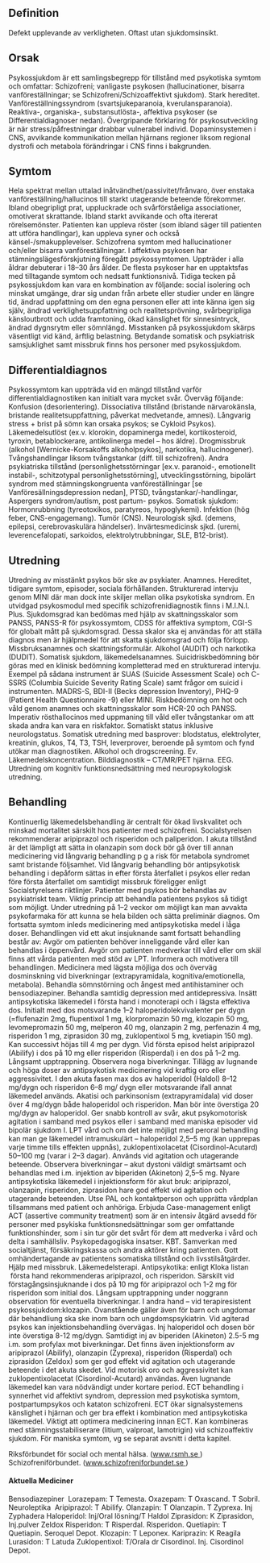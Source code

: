 ## Definition

Defekt upplevande av verkligheten. Oftast utan sjukdomsinsikt.

## Orsak

Psykossjukdom är ett samlingsbegrepp för tillstånd med psykotiska symtom och omfattar:
Schizofreni; vanligaste psykosen (hallucinationer, bisarra vanföreställningar; se Schizofreni/Schizoaffektivt sjukdom). Stark hereditet.
Vanföreställningssyndrom (svartsjukeparanoia, kverulansparanoia).
Reaktiva-, organiska-, substansutlösta-, affektiva psykoser (se Differentialdiagnoser nedan).
Övergripande förklaring för psykosutveckling är när stress/påfrestningar drabbar vulnerabel individ. Dopaminsystemen i CNS, avvikande kommunikation mellan hjärnans regioner liksom regional dystrofi och metabola förändringar i CNS finns i bakgrunden.

## Symtom

Hela spektrat mellan uttalad inåtvändhet/passivitet/frånvaro, över enstaka vanföreställning/hallucinos till starkt utagerande beteende förekommer. Ibland obegripligt prat, uppluckrade och svårförståeliga associationer, omotiverat skrattande. Ibland starkt avvikande och ofta itererat rörelsemönster.
Patienten kan uppleva röster (som ibland säger till patienten att utföra handlingar), kan uppleva syner och också känsel-/smakupplevelser. Schizofrena symtom med hallucinationer och/eller bisarra vanföreställningar. I affektiva psykosen har stämningslägesförskjutning föregått psykossymtomen. Uppträder i alla åldrar debuterar i 18–30 års ålder.
De flesta psykoser har en upptaktsfas med tilltagande symtom och nedsatt funktionsnivå.
Tidiga tecken på psykossjukdom kan vara en kombination av följande: social isolering och minskat umgänge, drar sig undan från arbete eller studier under en längre tid, ändrad uppfattning om den egna personen eller att inte känna igen sig själv, ändrad verklighetsuppfattning och realitets­prövning, svårbegripliga känsloutbrott och udda fram­toning, ökad känslighet för sinnesintryck, ändrad dygnsrytm eller sömnlängd.
Misstanken på psykossjukdom skärps väsentligt vid känd, ärftlig belastning.
Betydande somatisk och psykiatrisk samsjuklighet samt missbruk finns hos personer med psykossjukdom.

## Differentialdiagnos

Psykossymtom kan uppträda vid en mängd tillstånd varför differentialdiagnostiken kan initialt vara mycket svår. Överväg följande:
Konfusion (desorientering). Dissociativa tillstånd (bristande närvarokänsla, bristande realitetsuppfattning, påverkat medvetande, amnesi). Långvarig stress + brist på sömn kan orsaka psykos; se Cykloid Psykos).
Läkemedelsutlöst (ex.v. klorokin, dopaminerga medel, kortikosteroid, tyroxin, betablockerare, antikolinerga medel – hos äldre).
Drogmissbruk (alkohol [Wernicke-Korsakoffs alkoholpsykos], narkotika, hallucinogener).
Tvångshandlingar liksom tvångstankar (diff. till schizofreni). Andra psykiatriska tillstånd (personlighetsstörningar [ex.v. paranoid-, emotionellt instabil-, schitzotypal personlighetsstörning], utvecklingsstörning, bipolärt syndrom med stämningskongruenta vanföreställningar [se Vanföresällningsdepression nedan], PTSD, tvångstankar/-handlingar, Aspergers syndrom/autism, post partum- psykos.
Somatisk sjukdom: Hormonrubbning (tyreotoxikos, paratyreos, hypoglykemi). Infektion (hög feber, CNS-engagemang). Tumör (CNS). Neurologisk sjkd. (demens, epilepsi, cerebrovaskulära händelser). Invärtesmedicinsk sjkd. (uremi, leverencefalopati, sarkoidos, elektrolytrubbningar, SLE, B12-brist).

## Utredning

Utredning av misstänkt psykos bör ske av psykiater.
Anamnes. Hereditet, tidigare symtom, episoder, sociala förhållanden. Strukturerad intervju genom MINI där man dock inte skiljer mellan olika psykotiska syndrom. En utvidgad psykosmodul med specifik schizofrenidiagnostik finns i M.I.N.I. Plus.
Sjukdomsgrad kan bedömas med hjälp av skattningsskalor som PANSS, PANSS-R för psykossymtom, CDSS för affektiva symptom, CGI-S för globalt mått på sjukdomsgrad. Dessa skalor ska ej användas för att ställa diagnos men är hjälpmedel för att skatta sjukdomsgrad och följa förlopp.
Missbruksanamnes och skattningsformulär. Alkohol (AUDIT) och narkotika (DUDIT).
Somatisk sjukdom, läkemedelsanamnes.
Suicidriskbedömning bör göras med en klinisk bedömning kompletterad med en strukturerad intervju. Exempel på sådana instrument är SUAS (Suicide Assessment Scale) och C-SSRS (Columbia Suicide Severity Rating Scale) samt frågor om suicid i instrumenten.
MADRS-S, BDI-II (Becks depression Inventory), PHQ-9 (Patient Health Questionnaire -9) eller MINI. Riskbedömning om hot och våld genom anamnes och skattningsskalor som HCR-20 och PANSS. Imperativ rösthallocinos med uppmaning till våld eller tvångstankar om att skada andra kan vara en riskfaktor.
Somatiskt status inklusive neurologstatus.
Somatisk utredning med basprover: blodstatus, elektrolyter, kreatinin, glukos, T4, T3, TSH, leverprover, beroende på symtom och fynd utökar man diagnostiken. Alkohol och drogscreening.
Ev. Läkemedelskoncentration.
Bilddiagnostik – CT/MR/PET hjärna. EEG.
Utredning om kognitiv funktionsnedsättning med neuropsykologisk utredning.

## Behandling

Kontinuerlig läkemedelsbehandling är centralt för ökad livskvalitet och minskad mortalitet särskilt hos patienter med schizofreni. Socialstyrelsen rekommenderar aripiprazol och risperidon och paliperidon.
I akuta tillstånd är det lämpligt att sätta in olanzapin som dock bör gå över till annan medicinering vid långvarig behandling p g a risk för metabola syndromet samt bristande följsamhet. Vid långvarig behandling bör antipsykotisk behandling i depåform sättas in efter första återfallet i psykos eller redan före första återfallet om samtidigt missbruk föreligger enligt Socialstyrelsens riktlinjer.
Patienter med psykos bör behandlas av psykiatriskt team. Viktig princip att behandla patientens psykos så tidigt som möjligt. Under utredning på 1–2 veckor om möjligt kan man avvakta psykofarmaka för att kunna se hela bilden och sätta preliminär diagnos. Om fortsatta symtom inleds medicinering med antipsykotiska medel i låga doser. Behandlingen vid ett akut insjuknande samt fortsatt behandling består av:
Avgör om patienten behöver inneliggande vård eller kan behandlas i öppenvård. Avgör om patienten medverkar till vård eller om skäl finns att vårda patienten med stöd av LPT.
Informera och motivera till behandlingen. Medicinera med lägsta möjliga dos och överväg dosminskning vid biverkningar (extrapyramidala, kognitiva/emotionella, metabola).
Behandla sömnstörning och ångest med antihistaminer och bensodiazepiner.
Behandla samtidig depression med antidepressiva.
Insätt antipsykotiska läkemedel i första hand i monoterapi och i lägsta effektiva dos. Initialt med dos motsvarande 1–2 haloperidolekvivalenter per dygn (=flufenazin 2mg, flupentixol 1 mg, klorpromazin 50 mg, klozapin 50 mg, levomepromazin 50 mg, melperon 40 mg, olanzapin 2 mg, perfenazin 4 mg, risperidon 1 mg, ziprasidon 30 mg, zuklopentixol 5 mg, kvetiapin 150 mg). Kan successivt höjas till 4 mg per dygn. Vid första episod helst aripiprazol (Abilify) i dos på 10 mg eller risperidon (Risperdal) i en dos på 1–2 mg. Långsamt upptrappning. Observera noga biverkningar. Tillägg av lugnande och höga doser av antipsykotisk medicinering vid kraftig oro eller aggressivitet.
I den akuta fasen max dos av haloperidol (Haldol) 8–12 mg/dygn och risperidon 6–8 mg/ dygn eller motsvarande ifall annat läkemedel används. Akatisi och parkinsonism (extrapyramidala) vid doser över 4 mg/dygn både haloperidol och risperidon. Man bör inte överstiga 20 mg/dygn av haloperidol. Ger snabb kontroll av svår, akut psykomotorisk agitation i samband med psykos eller i samband med maniska episoder vid bipolär sjukdom I.
LPT vård och om det inte möjligt med peroral behandling kan man ge läkemedel intramuskulärt – haloperidol 2,5–5 mg (kan upprepas varje timme tills effekten uppnås), zuklopentixolacetat (Cisordinol-Acutard) 50–100 mg (varar i 2–3 dagar). Används vid agitation och utagerande beteende. Observera biverkningar – akut dystoni väldigt smärtsamt och behandlas med i.m. injektion av biperiden (Akineton) 2,5–5 mg.
Nyare antipsykotiska läkemedel i injektionsform för akut bruk: aripiprazol, olanzapin, risperidon, ziprasidon hare god effekt vid agitation och utagerande beteenden.
Utse PAL och kontaktperson och upprätta vårdplan tillsammans med patient och anhöriga. Erbjuda Case-management enligt ACT (assertive community treatment) som är en intensiv åtgärd avsedd för personer med psykiska funktionsnedsättningar som ger omfattande funktionshinder, som i sin tur gör det svårt för dem att medverka i vård och delta i samhällsliv.
Psykopedagogiska insatser.
KBT.
Samverkan med socialtjänst, försäkringskassa och andra aktörer kring patienten.
Gott omhändertagande av patientens somatiska tillstånd och livsstilsåtgärder. Hjälp med missbruk.
Läkemedelsterapi.
Antipsykotika: enligt Kloka listan  första hand rekommenderas aripiprazol, och risperidon. Särskilt vid förstagångsinsjuknande i dos på 10 mg för aripiprazol och 1-2 mg för risperidon som initial dos. Långsam upptrappning under noggrann observation för eventuella biverkningar.
I andra hand – vid terapiresistent psykossjukdom:klozapin. Ovanstående gäller även för barn och ungdomar där behandliung ska ske inom barn och ungdomspsykiatrin.
Vid agiterad psykos kan injektionsbehandling övervägas. Inj haloperidol och dosen bör inte överstiga 8-12 mg/dygn. Samtidigt inj av biperiden (Akineton) 2.5-5 mg i.m. som profylax mot biverkningar. Det finns även injektionsform av aripiprazol (Abilify), olanzapin (Zyprexa), risperidon (Risperdal) och ziprasidon (Zeldox) som ger god effekt vid agitation och utagerande beteende i det akuta skedet.
Vid motorisk oro och aggressivitet kan zuklopentixolacetat (Cisordinol-Acutard) användas. Även lugnande läkemedel kan vara nödvändigt under kortare period.
ECT behandling i synnerhet vid affektivt syndrom, depression med psykotiska symtom, postpartumpsykos och kataton schizofreni. ECT ökar signalsystemens känslighet i hjärnan och ger bra effekt i kombination med antipsykotiska läkemedel. Viktigt att optimera medicinering innan ECT.
Kan kombineras med stämningsstabiliserare (litium, valproat, lamotrigin) vid schizoaffektiv sjukdom. För maniska symtom, vg se separat avsnitt i detta kapitel.


Riksförbundet för social och mental hälsa. (www.rsmh.se )
Schizofreniförbundet. (www.schizofreniforbundet.se )

#### Aktuella Mediciner

Bensodiazepiner 
Lorazepam: T Temesta. Oxazepam: T Oxascand. T Sobril.
Neuroleptika 
Aripiprazol: T Abilify. Olanzapin: T Olanzapin. T Zyprexa. Inj Zyphadera
Haloperidol: Inj/Oral lösning/T Haldol
Ziprasidon: K Ziprasidon, Inj.pulver Zeldox
Risperidon: T Risperdal. Risperidon.
Quetiapin: T Quetiapin. Seroquel Depot.
Klozapin: T Leponex.
Kariprazin: K Reagila
Lurasidon: T Latuda
Zuklopentixol: T/Orala dr Cisordinol. Inj. Cisordinol Depot.

